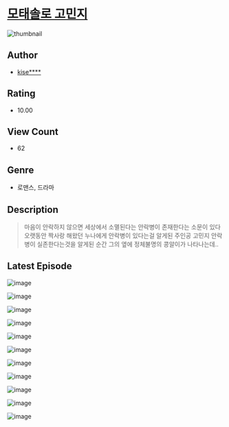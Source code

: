 # [모태솔로 고민지](https://comic.naver.com/challenge/list?titleId=810291)
![thumbnail](https://image-comic.pstatic.net/user_contents_data/challenge_comic/2023/05/24/330011/upload_3472386780884723252_480x623.jpeg)

## Author
- [kise****](https://comic.naver.com/artistTitle?id=330011)

## Rating
- 10.00

## View Count
- 62

## Genre
- 로맨스, 드라마

## Description
> 마음이 안락하지 않으면 세상에서 소멸된다는 안락병이 존재한다는 소문이 있다 오랫동안 짝사랑 해왔던 누나에게 안락병이 있다는걸 알게된 주인공 고민지 안락병이 실존한다는것을 알게된 순간 그의 옆에 정체불명의 콩알이가 나타나는데..


## Latest Episode
![image](https://image-comic.pstatic.net/user_contents_data/challenge_comic/2023/05/23/330011/upload_3834362321000869944.jpeg)

![image](https://image-comic.pstatic.net/user_contents_data/challenge_comic/2023/05/23/330011/upload_3688501301800559415.jpeg)

![image](https://image-comic.pstatic.net/user_contents_data/challenge_comic/2023/05/23/330011/upload_4122541201279889457.jpeg)

![image](https://image-comic.pstatic.net/user_contents_data/challenge_comic/2023/05/23/330011/upload_3472332926286521139.jpeg)

![image](https://image-comic.pstatic.net/user_contents_data/challenge_comic/2023/05/23/330011/upload_3977349402409382242.jpeg)

![image](https://image-comic.pstatic.net/user_contents_data/challenge_comic/2023/05/23/330011/upload_3558236657435358773.jpeg)

![image](https://image-comic.pstatic.net/user_contents_data/challenge_comic/2023/05/23/330011/upload_3559031407495439715.jpeg)

![image](https://image-comic.pstatic.net/user_contents_data/challenge_comic/2023/05/23/330011/upload_3761460306311000421.jpeg)

![image](https://image-comic.pstatic.net/user_contents_data/challenge_comic/2023/05/23/330011/upload_3689911787012318008.jpeg)

![image](https://image-comic.pstatic.net/user_contents_data/challenge_comic/2023/05/23/330011/upload_3631085685100065126.jpeg)

![image](https://image-comic.pstatic.net/user_contents_data/challenge_comic/2023/05/23/330011/upload_3689121421979771440.jpeg)
